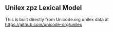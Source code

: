 Unilex zpz Lexical Model
----------------------

This is built directly from Unicode.org unilex data at
https://github.com/unicode-org/unilex
